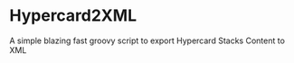 Hypercard2XML
=============

A simple blazing fast groovy script to export Hypercard Stacks Content to XML
